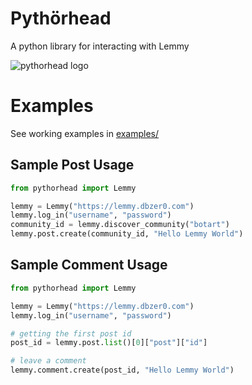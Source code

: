 # Pythörhead

A python library for interacting with Lemmy

![pythorhead logo](https://raw.githubusercontent.com/db0/pythorhead/main/logo.png)

# Examples

See working examples in [examples/](/examples)

## Sample Post Usage

```python
from pythorhead import Lemmy

lemmy = Lemmy("https://lemmy.dbzer0.com")
lemmy.log_in("username", "password")
community_id = lemmy.discover_community("botart")
lemmy.post.create(community_id, "Hello Lemmy World")
```

## Sample Comment Usage

```python
from pythorhead import Lemmy

lemmy = Lemmy("https://lemmy.dbzer0.com")
lemmy.log_in("username", "password")

# getting the first post id
post_id = lemmy.post.list()[0]["post"]["id"]

# leave a comment
lemmy.comment.create(post_id, "Hello Lemmy World")

```